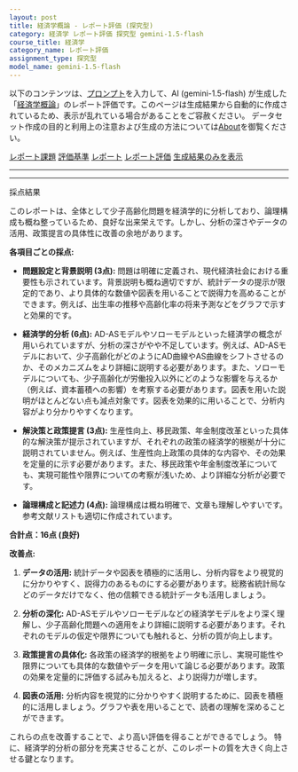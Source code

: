 ```yaml
---
layout: post
title: 経済学概論 - レポート評価 (探究型)
category: 経済学 レポート評価 探究型 gemini-1.5-flash
course_title: 経済学
category_name: レポート評価
assignment_type: 探究型
model_name: gemini-1.5-flash
---
```


以下のコンテンツは、[プロンプト](https://github.com/takedatoshiyuki/synthetic_assignments/tree/main/generated/経済学/gemini-1.5-flash/prompt_レポート評価-探究型.md)を入力して、AI (gemini-1.5-flash) が生成した「[経済学概論](/contents/経済学/)」のレポート評価です。このページは生成結果から自動的に作成されているため、表示が乱れている場合があることをご容赦ください。
データセット作成の目的と利用上の注意および生成の方法については[About](/About)を御覧ください。

[レポート課題](../レポート課題-探究型)
[評価基準](../評価基準-探究型)
[レポート](../レポート-探究型)
[レポート評価](../レポート評価-探究型)
[生成結果のみを表示](https://github.com/takedatoshiyuki/synthetic_assignments/tree/main/generated/経済学/gemini-1.5-flash/レポート評価-探究型.md)
  

***
***
  
採点結果

このレポートは、全体として少子高齢化問題を経済学的に分析しており、論理構成も概ね整っているため、良好な出来栄えです。しかし、分析の深さやデータの活用、政策提言の具体性に改善の余地があります。

**各項目ごとの採点:**

* **問題設定と背景説明 (3点):** 問題は明確に定義され、現代経済社会における重要性も示されています。背景説明も概ね適切ですが、統計データの提示が限定的であり、より具体的な数値や図表を用いることで説得力を高めることができます。例えば、出生率の推移や高齢化率の将来予測などをグラフで示すと効果的です。

* **経済学的分析 (6点):** AD-ASモデルやソローモデルといった経済学の概念が用いられていますが、分析の深さがやや不足しています。例えば、AD-ASモデルにおいて、少子高齢化がどのようにAD曲線やAS曲線をシフトさせるのか、そのメカニズムをより詳細に説明する必要があります。また、ソローモデルについても、少子高齢化が労働投入以外にどのような影響を与えるか（例えば、資本蓄積への影響）を考察する必要があります。図表を用いた説明がほとんどない点も減点対象です。図表を効果的に用いることで、分析内容がより分かりやすくなります。

* **解決策と政策提言 (3点):** 生産性向上、移民政策、年金制度改革といった具体的な解決策が提示されていますが、それぞれの政策の経済学的根拠が十分に説明されていません。例えば、生産性向上政策の具体的な内容や、その効果を定量的に示す必要があります。また、移民政策や年金制度改革についても、実現可能性や限界についての考察が浅いため、より詳細な分析が必要です。

* **論理構成と記述力 (4点):** 論理構成は概ね明確で、文章も理解しやすいです。参考文献リストも適切に作成されています。


**合計点：16点 (良好)**


**改善点:**

1. **データの活用:** 統計データや図表を積極的に活用し、分析内容をより視覚的に分かりやすく、説得力のあるものにする必要があります。総務省統計局などのデータだけでなく、他の信頼できる統計データも活用しましょう。

2. **分析の深化:** AD-ASモデルやソローモデルなどの経済学モデルをより深く理解し、少子高齢化問題への適用をより詳細に説明する必要があります。それぞれのモデルの仮定や限界についても触れると、分析の質が向上します。

3. **政策提言の具体化:** 各政策の経済学的根拠をより明確に示し、実現可能性や限界についても具体的な数値やデータを用いて論じる必要があります。政策の効果を定量的に評価する試みも加えると、より説得力が増します。

4. **図表の活用:** 分析内容を視覚的に分かりやすく説明するために、図表を積極的に活用しましょう。グラフや表を用いることで、読者の理解を深めることができます。


これらの点を改善することで、より高い評価を得ることができるでしょう。  特に、経済学的分析の部分を充実させることが、このレポートの質を大きく向上させる鍵となります。
